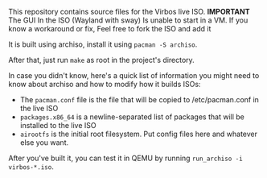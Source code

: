 This repository contains source files for the Virbos live ISO.
**IMPORTANT** The GUI In the ISO (Wayland with sway) Is unable to start in a VM. If you know a workaround or fix, Feel free to fork the ISO and add it

It is built using archiso, install it using `pacman -S archiso`.

After that, just run `make` as root in the project's directory.

In case you didn't know, here's a quick list of information
you might need to know about archiso and how to modify how it
builds ISOs:

 - The `pacman.conf` file is the file that will be copied to /etc/pacman.conf in the live ISO
 - `packages.x86_64` is a newline-separated list of packages that will be installed to the live ISO
 - `airootfs` is the initial root filesystem. Put config files here and whatever else you want.

After you've built it, you can test it in QEMU by running
`run_archiso -i virbos-*.iso`.
